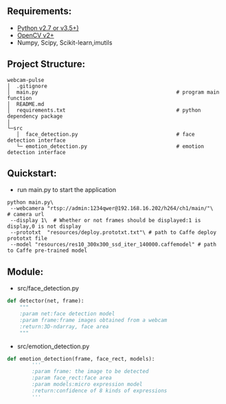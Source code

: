 Requirements:
---------------

- [Python v2.7 or v3.5+)](http://python.org/)
- [OpenCV v2+](http://opencv.org/)
- Numpy, Scipy, Scikit-learn,imutils

Project Structure:
------------
```tree
webcam-pulse
│  .gitignore
│  main.py                                             # program main function
│  README.md
│  requirements.txt                                    # python dependency package
│
└─src
   │  face_detection.py                                # face detection interface
   └─ emotion_detection.py                             # emotion detection interface

```

Quickstart:
------------

- run main.py to start the application

```
python main.py\
 --webcamera "rtsp://admin:1234qwer@192.168.16.202/h264/ch1/main/"\   # camera url
 --display 1\  # Whether or not frames should be displayed:1 is display,0 is not display
 --prototxt  "resources/deploy.prototxt.txt"\ # path to Caffe deploy prototxt file
 --model "resources/res10_300x300_ssd_iter_140000.caffemodel" # path to Caffe pre-trained model
```
Module:
--------

- src/face_detection.py

```python
def detector(net, frame):
    """
    :param net:face detection model
    :param frame:frame images obtained from a webcam
    :return:3D-ndarray, face area
    """
```
- src/emotion_detection.py

```python
def emotion_detection(frame, face_rect, models):
        '''
        :param frame: the image to be detected
        :param face_rect:face area
        :param models:micro expression model
        :return:confidence of 8 kinds of expressions
        '''
```
